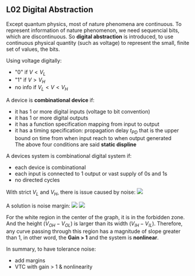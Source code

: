 ## L02 Digital Abstraction
Except quantum physics, most of nature phenomena are continuous. To represent information of nature phenomenon, we need sequencial bits, which are discontinuous. So **digital abstraction** is introduced, to use continuous physical quantity (such as voltage) to represent the small, finite set of values, the bits.  

Using voltage digitally:  
- "0" if $V < V_{L}$  
- "1" if $V > V_{H}$  
- no info if $V_{L} < V < V_{H}$   

A device is **combinational device** if:  
- it has 1 or more digital inputs (voltage to bit convention)  
- it has 1 or more digital outputs
- it has a function specification mapping from input to output  
- it has a timing specification: propagation delay $t_{PD}$ that is the upper bound on time from when input reach to when output generated  
The above four conditions are said **static displine**

A devices system is combinational digital system if:  
- each device is combinational  
- each input is connected to 1 output or vast supply of 0s and 1s  
- no directed cycles

With strict $V_{L}$ and $V_{H}$, there is issue caused by noise:
![](https://computationstructures.org/lectures/digital/slides/Slide14.png)

A solution is noise margin:
![](https://computationstructures.org/lectures/digital/slides/Slide16.png)
![](https://computationstructures.org/lectures/digital/slides/Slide17.png)

For the white region in the center of the graph, it is in the forbidden zone. And the height ($V_{OH} - V_{OL}$) is larger than its width ($V_{IH} - V_{IL}$). Therefore, any curve passing through this region has a magnitude of slope greater than 1, in other word, the **Gain > 1** and the system is **nonlinear**.

In summary, to have tolerance noise:  
- add margins
- VTC with gain > 1 & nonlinearity
